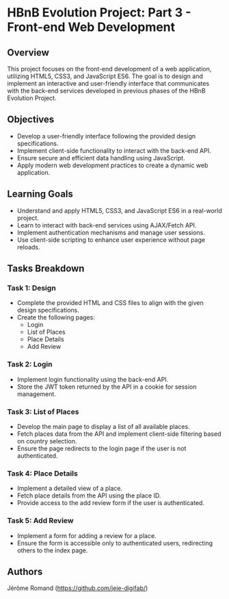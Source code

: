 # HBnB Evolution Project: Part 3 - Front-end Web Development

## Overview

This project focuses on the front-end development of a web application, utilizing HTML5, CSS3, and JavaScript ES6. The goal is to design and implement an interactive and user-friendly interface that communicates with the back-end services developed in previous phases of the HBnB Evolution Project.

## Objectives

- Develop a user-friendly interface following the provided design specifications.
- Implement client-side functionality to interact with the back-end API.
- Ensure secure and efficient data handling using JavaScript.
- Apply modern web development practices to create a dynamic web application.

## Learning Goals

- Understand and apply HTML5, CSS3, and JavaScript ES6 in a real-world project.
- Learn to interact with back-end services using AJAX/Fetch API.
- Implement authentication mechanisms and manage user sessions.
- Use client-side scripting to enhance user experience without page reloads.

## Tasks Breakdown

### Task 1: Design

- Complete the provided HTML and CSS files to align with the given design specifications.
- Create the following pages:
  - Login
  - List of Places
  - Place Details
  - Add Review

### Task 2: Login

- Implement login functionality using the back-end API.
- Store the JWT token returned by the API in a cookie for session management.

### Task 3: List of Places

- Develop the main page to display a list of all available places.
- Fetch places data from the API and implement client-side filtering based on country selection.
- Ensure the page redirects to the login page if the user is not authenticated.

### Task 4: Place Details

- Implement a detailed view of a place.
- Fetch place details from the API using the place ID.
- Provide access to the add review form if the user is authenticated.

### Task 5: Add Review

- Implement a form for adding a review for a place.
- Ensure the form is accessible only to authenticated users, redirecting others to the index page.

## Authors
Jérôme Romand (https://github.com/jeje-digifab/)
